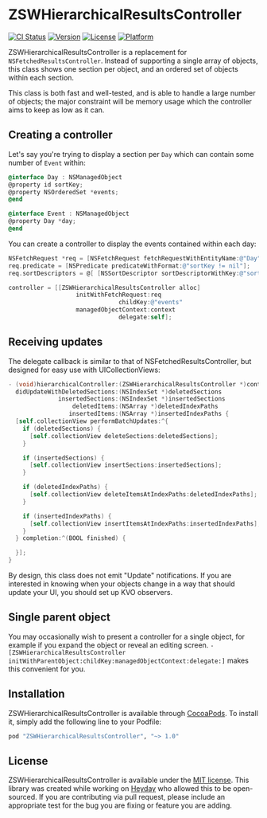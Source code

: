 # ZSWHierarchicalResultsController

[![CI Status](https://img.shields.io/circleci/project/zacwest/ZSWHierarchicalResultsController.svg?style=flat)](https://travis-ci.org/zacwest/ZSWHierarchicalResultsController)
[![Version](https://img.shields.io/cocoapods/v/ZSWHierarchicalResultsController.svg?style=flat)](http://cocoapods.org/pods/ZSWHierarchicalResultsController)
[![License](https://img.shields.io/cocoapods/l/ZSWHierarchicalResultsController.svg?style=flat)](http://cocoapods.org/pods/ZSWHierarchicalResultsController)
[![Platform](https://img.shields.io/cocoapods/p/ZSWHierarchicalResultsController.svg?style=flat)](http://cocoapods.org/pods/ZSWHierarchicalResultsController)

ZSWHierarchicalResultsController is a replacement for `NSFetchedResultsController`. Instead of supporting a single array of objects, this class shows one section per object, and an ordered set of objects within each section.

This class is both fast and well-tested, and is able to handle a large number of objects; the major constraint will be memory usage which the controller aims to keep as low as it can.

## Creating a controller

Let's say you're trying to display a section per `Day` which can contain some number of `Event` within:

```objective-c
@interface Day : NSManagedObject
@property id sortKey;
@property NSOrderedSet *events;
@end

@interface Event : NSManagedObject
@property Day *day;
@end
```

You can create a controller to display the events contained within each day:

```objective-c
NSFetchRequest *req = [NSFetchRequest fetchRequestWithEntityName:@"Day"];
req.predicate = [NSPredicate predicateWithFormat:@"sortKey != nil"];
req.sortDescriptors = @[ [NSSortDescriptor sortDescriptorWithKey:@"sortKey" ascending:YES] ];

controller = [[ZSWHierarchicalResultsController alloc]
                   initWithFetchRequest:req
                               childKey:@"events"
                   managedObjectContext:context
                               delegate:self];
```

## Receiving updates

The delegate callback is similar to that of NSFetchedResultsController, but designed for easy use with UICollectionViews:

```objective-c
- (void)hierarchicalController:(ZSWHierarchicalResultsController *)controller
  didUpdateWithDeletedSections:(NSIndexSet *)deletedSections
              insertedSections:(NSIndexSet *)insertedSections
                  deletedItems:(NSArray *)deletedIndexPaths
                 insertedItems:(NSArray *)insertedIndexPaths {
  [self.collectionView performBatchUpdates:^{
    if (deletedSections) {
      [self.collectionView deleteSections:deletedSections];
    }

    if (insertedSections) {
      [self.collectionView insertSections:insertedSections];
    }

    if (deletedIndexPaths) {
      [self.collectionView deleteItemsAtIndexPaths:deletedIndexPaths];
    }

    if (insertedIndexPaths) {
      [self.collectionView insertItemsAtIndexPaths:insertedIndexPaths];
    }
  } completion:^(BOOL finished) {

  }];
}
```

By design, this class does not emit "Update" notifications. If you are interested in knowing when your objects change in a way that should update your UI, you should set up KVO observers.

## Single parent object

You may occasionally wish to present a controller for a single object, for example if you expand the object or reveal an editing screen. `-[ZSWHierarchicalResultsController initWithParentObject:childKey:managedObjectContext:delegate:]` makes this convenient for you.

## Installation

ZSWHierarchicalResultsController is available through [CocoaPods](http://cocoapods.org). To install
it, simply add the following line to your Podfile:

```ruby
pod "ZSWHierarchicalResultsController", "~> 1.0"
```

## License

ZSWHierarchicalResultsController is available under the [MIT license](https://github.com/zacwest/ZSWHierarchicalResultsController/blob/master/LICENSE). This library was created while working on [Heyday](http://hey.co) who allowed this to be open-sourced. If you are contributing via pull request, please include an appropriate test for the bug you are fixing or feature you are adding. 
